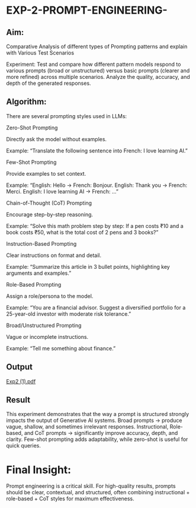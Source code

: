 # EXP-2-PROMPT-ENGINEERING-

## Aim: 
Comparative Analysis of different types of Prompting patterns and explain with Various Test Scenarios

Experiment:
Test and compare how different pattern models respond to various prompts (broad or unstructured) versus basic prompts (clearer and more refined) across multiple scenarios. 
Analyze the quality, accuracy, and depth of the generated responses.


## Algorithm:
There are several prompting styles used in LLMs:

Zero-Shot Prompting

Directly ask the model without examples.

Example: “Translate the following sentence into French: I love learning AI.”

Few-Shot Prompting

Provide examples to set context.

Example: “English: Hello → French: Bonjour. English: Thank you → French: Merci. English: I love learning AI → French: …”

Chain-of-Thought (CoT) Prompting

Encourage step-by-step reasoning.

Example: “Solve this math problem step by step: If a pen costs ₹10 and a book costs ₹50, what is the total cost of 2 pens and 3 books?”

Instruction-Based Prompting

Clear instructions on format and detail.

Example: “Summarize this article in 3 bullet points, highlighting key arguments and examples.”

Role-Based Prompting

Assign a role/persona to the model.

Example: “You are a financial advisor. Suggest a diversified portfolio for a 25-year-old investor with moderate risk tolerance.”

Broad/Unstructured Prompting

Vague or incomplete instructions.

Example: “Tell me something about finance.”

## Output
[Exp2 (1).pdf](https://github.com/user-attachments/files/22057231/Exp2.1.pdf)


## Result
This experiment demonstrates that the way a prompt is structured strongly impacts the output of Generative AI systems.
Broad prompts → produce vague, shallow, and sometimes irrelevant responses.
Instructional, Role-based, and CoT prompts → significantly improve accuracy, depth, and clarity.
Few-shot prompting adds adaptability, while zero-shot is useful for quick queries.

# Final Insight: 
  Prompt engineering is a critical skill. For high-quality results, prompts should be clear, contextual, and structured, often combining instructional + role-based + CoT styles for maximum effectiveness.
